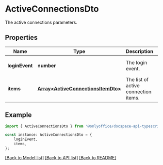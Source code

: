 # ActiveConnectionsDto

The active connections parameters.

## Properties

Name | Type | Description | Notes
------------ | ------------- | ------------- | -------------
**loginEvent** | **number** | The login event. | [optional] [default to undefined]
**items** | [**Array&lt;ActiveConnectionsItemDto&gt;**](ActiveConnectionsItemDto.md) | The list of active connection items. | [optional] [default to undefined]

## Example

```typescript
import { ActiveConnectionsDto } from '@onlyoffice/docspace-api-typescript';

const instance: ActiveConnectionsDto = {
    loginEvent,
    items,
};
```

[[Back to Model list]](../README.md#documentation-for-models) [[Back to API list]](../README.md#documentation-for-api-endpoints) [[Back to README]](../README.md)
